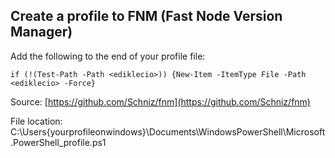 ## Create a profile to FNM (Fast Node Version Manager)
<p>Add the following to the end of your profile file:</p>

~~~
if (!(Test-Path -Path <ediklecio>)) {New-Item -ItemType File -Path <ediklecio> -Force}
~~~

Source: [https://github.com/Schniz/fnm](https://github.com/Schniz/fnm)

File location: <br>
C:\Users\{yourprofileonwindows}\Documents\WindowsPowerShell\Microsoft.PowerShell_profile.ps1


